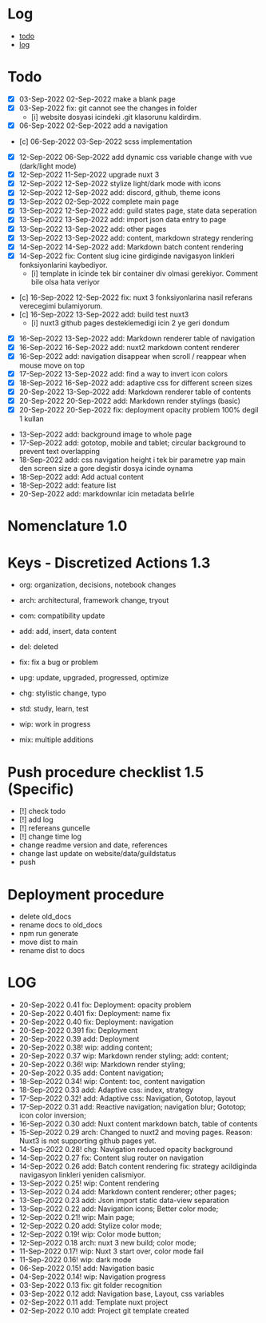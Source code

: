 # Log
- [todo](#todo)
- [log](#log)

# Todo
- [x] 03-Sep-2022 02-Sep-2022 make a blank page
- [x] 03-Sep-2022 fix: git cannot see the changes in folder 
    - [i] website dosyasi icindeki .git klasorunu kaldirdim.
- [x] 06-Sep-2022 02-Sep-2022 add a navigation
- [c] 06-Sep-2022 03-Sep-2022 scss implementation
- [x] 12-Sep-2022 06-Sep-2022 add dynamic css variable change with vue (dark/light mode)
- [x] 12-Sep-2022 11-Sep-2022 upgrade nuxt 3 
- [x] 12-Sep-2022 12-Sep-2022 stylize light/dark mode with icons
- [x] 12-Sep-2022 12-Sep-2022 add: discord, github, theme icons
- [x] 13-Sep-2022 02-Sep-2022 complete main page 
- [x] 13-Sep-2022 12-Sep-2022 add: guild states page, state data seperation
- [x] 13-Sep-2022 13-Sep-2022 add: import json data entry to page
- [x] 13-Sep-2022 13-Sep-2022 add: other pages
- [x] 13-Sep-2022 13-Sep-2022 add: content, markdown strategy rendering
- [x] 14-Sep-2022 14-Sep-2022 add: Markdown batch content rendering
- [x] 14-Sep-2022 fix: Content slug icine girdiginde navigasyon linkleri fonksiyonlarini kaybediyor.
    - [i] template in icinde tek bir container div olmasi gerekiyor. Comment bile olsa hata veriyor
- [c] 16-Sep-2022 12-Sep-2022 fix: nuxt 3 fonksiyonlarina nasil referans verecegimi bulamiyorum.
- [c] 16-Sep-2022 13-Sep-2022 add: build test nuxt3
    - [i] nuxt3 github pages desteklemedigi icin 2 ye geri dondum
- [x] 16-Sep-2022 13-Sep-2022 add: Markdown renderer table of navigation
- [x] 16-Sep-2022 16-Sep-2022 add: nuxt2 markdown content renderer
- [x] 16-Sep-2022 add: navigation disappear when scroll / reappear when mouse move on top
- [x] 17-Sep-2022 13-Sep-2022 add: find a way to invert icon colors
- [x] 18-Sep-2022 16-Sep-2022 add: adaptive css for different screen sizes
- [x] 20-Sep-2022 13-Sep-2022 add: Markdown renderer table of contents
- [x] 20-Sep-2022 20-Sep-2022 add: Markdown render stylings (basic)
- [x] 20-Sep-2022 20-Sep-2022 fix: deployment opacity problem 100% degil 1 kullan
- 13-Sep-2022 add: background image to whole page
- 17-Sep-2022 add: gototop, mobile and tablet; circular background to prevent text overlapping
- 18-Sep-2022 add: css navigation height i tek bir parametre yap main den screen size a gore degistir dosya icinde oynama
- 18-Sep-2022 add: Add actual content
- 18-Sep-2022 add: feature list
- 20-Sep-2022 add: markdownlar icin metadata belirle

# Nomenclature 1.0

# Keys - Discretized Actions 1.3
- org: organization, decisions, notebook changes
- arch: architectural, framework change, tryout

- com: compatibility update
- add: add, insert, data content

- del: deleted
- fix: fix a bug or problem
- upg: update, upgraded, progressed, optimize
- chg: stylistic change, typo

- std: study, learn, test
- wip: work in progress
- mix: multiple additions

# Push procedure checklist 1.5 (Specific)
- [!] check todo
- [!] add log
- [!] refereans guncelle
- [!] change time log
- change readme version and date, references
- change last update on website/data/guildstatus
- push

# Deployment procedure
- delete old_docs
- rename docs to old_docs
- npm run generate
- move dist to main
- rename dist to docs

# LOG
- 20-Sep-2022 0.41      fix: Deployment: opacity problem
- 20-Sep-2022 0.401     fix: Deployment: name fix
- 20-Sep-2022 0.40      fix: Deployment: navigation
- 20-Sep-2022 0.391     fix: Deployment
- 20-Sep-2022 0.39      add: Deployment
- 20-Sep-2022 0.38!     wip: adding content;
- 20-Sep-2022 0.37      wip: Markdown render styling; add: content;
- 20-Sep-2022 0.36!     wip: Markdown render styling;
- 20-Sep-2022 0.35      add: Content navigation;
- 18-Sep-2022 0.34!     wip: Content: toc, content navigation
- 18-Sep-2022 0.33      add: Adaptive css: index, strategy
- 17-Sep-2022 0.32!     add: Adaptive css: Navigation, Gototop, layout
- 17-Sep-2022 0.31      add: Reactive navigation; navigation blur; Gototop; icon color inversion;
- 16-Sep-2022 0.30      add: Nuxt content markdown batch, table of contents
- 15-Sep-2022 0.29      arch: Changed to nuxt2 and moving pages. Reason: Nuxt3 is not supporting github pages yet.
- 14-Sep-2022 0.28!     chg: Navigation reduced opacity background
- 14-Sep-2022 0.27      fix: Content slug router on navigation
- 14-Sep-2022 0.26      add: Batch content rendering fix: strategy acildiginda navigasyon linkleri yeniden calismiyor.
- 13-Sep-2022 0.25!     wip: Content rendering
- 13-Sep-2022 0.24      add: Markdown content renderer; other pages;
- 13-Sep-2022 0.23      add: Json import static data-view separation
- 13-Sep-2022 0.22      add: Navigation icons; Better color mode;
- 12-Sep-2022 0.21!     wip: Main page;
- 12-Sep-2022 0.20      add: Stylize color mode;
- 12-Sep-2022 0.19!     wip: Color mode button;
- 12-Sep-2022 0.18      arch: nuxt 3 new build; color mode;
- 11-Sep-2022 0.17!     wip: Nuxt 3 start over, color mode fail
- 11-Sep-2022 0.16!     wip: dark mode
- 06-Sep-2022 0.15!     add: Navigation basic
- 04-Sep-2022 0.14!     wip: Navigation progress
- 03-Sep-2022 0.13      fix: git folder recognition
- 03-Sep-2022 0.12      add: Navigation base, Layout, css variables
- 02-Sep-2022 0.11      add: Template nuxt project
- 02-Sep-2022 0.10      add: Project git template created